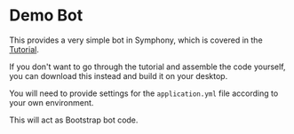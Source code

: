 # Demo Bot

This provides a very simple bot in Symphony, which is covered in the [Tutorial](../../tutorials/Spring-Boot-Bot.md).

If you don't want to go through the tutorial and assemble the code yourself, you can download this instead and build it on your desktop.

You will need to provide settings for the `application.yml` file according to your own environment.

This will act as Bootstrap bot code.
